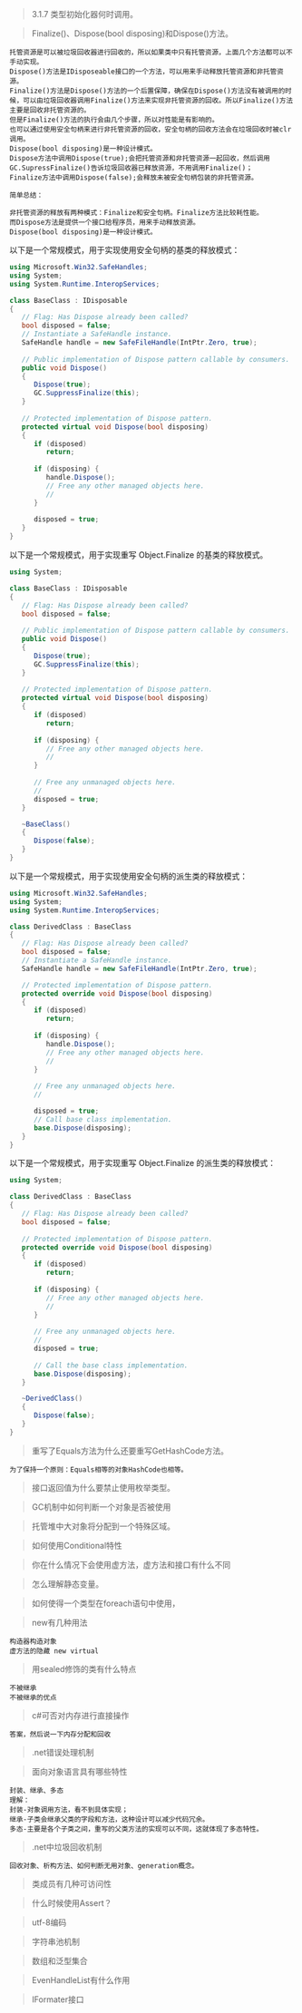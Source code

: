 >3.1.7 类型初始化器何时调用。

>Finalize()、Dispose(bool disposing)和Dispose()方法。

    托管资源是可以被垃圾回收器进行回收的，所以如果类中只有托管资源，上面几个方法都可以不手动实现。
    Dispose()方法是IDisposeable接口的一个方法，可以用来手动释放托管资源和非托管资源。
    Finalize()方法是Dispose()方法的一个后置保障，确保在Dispose()方法没有被调用的时候，可以由垃圾回收器调用Finalize()方法来实现非托管资源的回收。所以Finalize()方法主要是回收非托管资源的。
    但是Finalize()方法的执行会由几个步骤，所以对性能是有影响的。
    也可以通过使用安全句柄来进行非托管资源的回收，安全句柄的回收方法会在垃圾回收时被clr调用。
    Dispose(bool disposing)是一种设计模式。
    Dispose方法中调用Dispose(true);会把托管资源和非托管资源一起回收，然后调用GC.SupressFinalize()告诉垃圾回收器已释放资源，不用调用Finalize()；
    Finalize方法中调用Dispose(false);会释放未被安全句柄包装的非托管资源。

    简单总结：
    
    非托管资源的释放有两种模式：Finalize和安全句柄。Finalize方法比较耗性能。
    而Dispose方法是提供一个接口给程序员，用来手动释放资源。
    Dispose(bool disposing)是一种设计模式。
    
以下是一个常规模式，用于实现使用安全句柄的基类的释放模式：
```csharp
using Microsoft.Win32.SafeHandles;
using System;
using System.Runtime.InteropServices;

class BaseClass : IDisposable
{
   // Flag: Has Dispose already been called?
   bool disposed = false;
   // Instantiate a SafeHandle instance.
   SafeHandle handle = new SafeFileHandle(IntPtr.Zero, true);
   
   // Public implementation of Dispose pattern callable by consumers.
   public void Dispose()
   { 
      Dispose(true);
      GC.SuppressFinalize(this);           
   }
   
   // Protected implementation of Dispose pattern.
   protected virtual void Dispose(bool disposing)
   {
      if (disposed)
         return; 
      
      if (disposing) {
         handle.Dispose();
         // Free any other managed objects here.
         //
      }
      
      disposed = true;
   }
}
```

以下是一个常规模式，用于实现重写 Object.Finalize 的基类的释放模式。
```csharp
using System;

class BaseClass : IDisposable
{
   // Flag: Has Dispose already been called?
   bool disposed = false;
   
   // Public implementation of Dispose pattern callable by consumers.
   public void Dispose()
   { 
      Dispose(true);
      GC.SuppressFinalize(this);           
   }
   
   // Protected implementation of Dispose pattern.
   protected virtual void Dispose(bool disposing)
   {
      if (disposed)
         return; 
      
      if (disposing) {
         // Free any other managed objects here.
         //
      }
      
      // Free any unmanaged objects here.
      //
      disposed = true;
   }

   ~BaseClass()
   {
      Dispose(false);
   }
}
```

以下是一个常规模式，用于实现使用安全句柄的派生类的释放模式：
```csharp
using Microsoft.Win32.SafeHandles;
using System;
using System.Runtime.InteropServices;

class DerivedClass : BaseClass
{
   // Flag: Has Dispose already been called?
   bool disposed = false;
   // Instantiate a SafeHandle instance.
   SafeHandle handle = new SafeFileHandle(IntPtr.Zero, true);

   // Protected implementation of Dispose pattern.
   protected override void Dispose(bool disposing)
   {
      if (disposed)
         return; 
      
      if (disposing) {
         handle.Dispose();
         // Free any other managed objects here.
         //
      }
      
      // Free any unmanaged objects here.
      //

      disposed = true;
      // Call base class implementation.
      base.Dispose(disposing);
   }
}
```
以下是一个常规模式，用于实现重写 Object.Finalize 的派生类的释放模式：
```csharp
using System;

class DerivedClass : BaseClass
{
   // Flag: Has Dispose already been called?
   bool disposed = false;
   
   // Protected implementation of Dispose pattern.
   protected override void Dispose(bool disposing)
   {
      if (disposed)
         return; 
      
      if (disposing) {
         // Free any other managed objects here.
         //
      }
      
      // Free any unmanaged objects here.
      //
      disposed = true;
      
      // Call the base class implementation.
      base.Dispose(disposing);
   }

   ~DerivedClass()
   {
      Dispose(false);
   }
}
```


>重写了Equals方法为什么还要重写GetHashCode方法。

    为了保持一个原则：Equals相等的对象HashCode也相等。
    
>接口返回值为什么要禁止使用枚举类型。

>GC机制中如何判断一个对象是否被使用

>托管堆中大对象将分配到一个特殊区域。

>如何使用Conditional特性

>你在什么情况下会使用虚方法，虚方法和接口有什么不同

>怎么理解静态变量。

>如何使得一个类型在foreach语句中使用，

>new有几种用法

    构造器构造对象
    虚方法的隐藏 new virtual

>用sealed修饰的类有什么特点

    不被继承
    不被继承的优点

>c#可否对内存进行直接操作

    答案，然后说一下内存分配和回收

>.net错误处理机制


>面向对象语言具有哪些特性

    封装、继承、多态
    理解：
    封装-对象调用方法，看不到具体实现；
    继承-子类会继承父类的字段和方法，这种设计可以减少代码冗余。
    多态-主要是各个子类之间，重写的父类方法的实现可以不同，这就体现了多态特性。

>.net中垃圾回收机制

    回收对象、析构方法、如何判断无用对象、generation概念。

>类成员有几种可访问性

>什么时候使用Assert？

>utf-8编码


>字符串池机制

>数组和泛型集合   

>EvenHandleList有什么作用

>IFormater接口